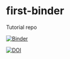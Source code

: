 # first-binder

Tutorial repo 

[![Binder](https://binder.notebooks.egi.eu/badge_logo.svg)](https://binder.notebooks.egi.eu/v2/gh/PetrP-training/first-binder.git/HEAD)

[![DOI](https://zenodo.org/badge/537325112.svg)](https://zenodo.org/badge/latestdoi/537325112)

